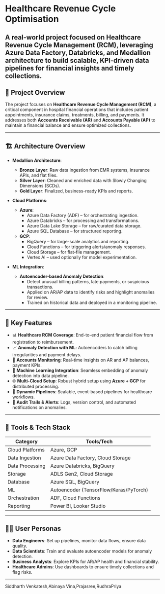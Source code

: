 # Healthcare Revenue Cycle Optimisation
A real-world project focused on Healthcare Revenue Cycle Management (RCM), leveraging Azure Data Factory, Databricks, and Medallion architecture to build scalable, KPI-driven data pipelines for financial insights and timely collections.
---

## 🚀 Project Overview

The project focuses on **Healthcare Revenue Cycle Management (RCM)**, a critical component in hospital financial operations that includes patient appointments, insurance claims, treatments, billing, and payments. It addresses both **Accounts Receivable (AR)** and **Accounts Payable (AP)** to maintain a financial balance and ensure optimized collections.

---

## 🏗️ Architecture Overview

- **Medallion Architecture**:
  - **Bronze Layer**: Raw data ingestion from EMR systems, insurance APIs, and flat files.
  - **Silver Layer**: Cleaned and enriched data with Slowly Changing Dimensions (SCDs).
  - **Gold Layer**: Finalized, business-ready KPIs and reports.

- **Cloud Platforms**:
  - **Azure**:
    - Azure Data Factory (ADF) – for orchestrating ingestion.
    - Azure Databricks – for processing and transformations.
    - Azure Data Lake Storage – for raw/curated data storage.
    - Azure SQL Database – for structured reporting.
  - **GCP**:
    - BigQuery – for large-scale analytics and reporting.
    - Cloud Functions – for triggering alerts/anomaly responses.
    - Cloud Storage – for flat-file management.
    - Vertex AI – used optionally for model experimentation.

- **ML Integration**:
  - **Autoencoder-based Anomaly Detection**:
    - Detect unusual billing patterns, late payments, or suspicious transactions.
    - Applied on AR/AP data to identify risks and highlight anomalies for review.
    - Trained on historical data and deployed in a monitoring pipeline.

---

## 🔑 Key Features

- 📊 **Healthcare RCM Coverage**: End-to-end patient financial flow from registration to reimbursement.
- 📈 **Anomaly Detection with ML**: Autoencoders to catch billing irregularities and payment delays.
- 🏥 **Accounts Monitoring**: Real-time insights on AR and AP balances, payment KPIs.
- 🧠 **Machine Learning Integration**: Seamless embedding of anomaly detection into data pipeline.
- 🌐 **Multi-Cloud Setup**: Robust hybrid setup using **Azure + GCP** for distributed processing.
- 🔄 **Dynamic Pipelines**: Scalable, event-based pipelines for healthcare workflows.
- 🧾 **Audit Trails & Alerts**: Logs, version control, and automated notifications on anomalies.

---

## 🧰 Tools & Tech Stack

| Category         | Tools/Tech                           |
|------------------|---------------------------------------|
| Cloud Platforms  | Azure, GCP                            |
| Data Ingestion   | Azure Data Factory, Cloud Storage     |
| Data Processing  | Azure Databricks, BigQuery            |
| Storage          | ADLS Gen2, Cloud Storage              |
| Database         | Azure SQL, BigQuery                   |
| ML               | Autoencoder (TensorFlow/Keras/PyTorch)|
| Orchestration    | ADF, Cloud Functions                  |
| Reporting        | Power BI, Looker Studio               |

---

## 👩‍💻 User Personas

- **Data Engineers**: Set up pipelines, monitor data flows, ensure data quality.
- **Data Scientists**: Train and evaluate autoencoder models for anomaly detection.
- **Business Analysts**: Explore KPIs for AR/AP health and financial stability.
- **Healthcare Admins**: Use dashboards to ensure timely collections and flag risks.

---

Siddharth Venkatesh,Abinaya Vina,Prajasree,RudhraPriya

